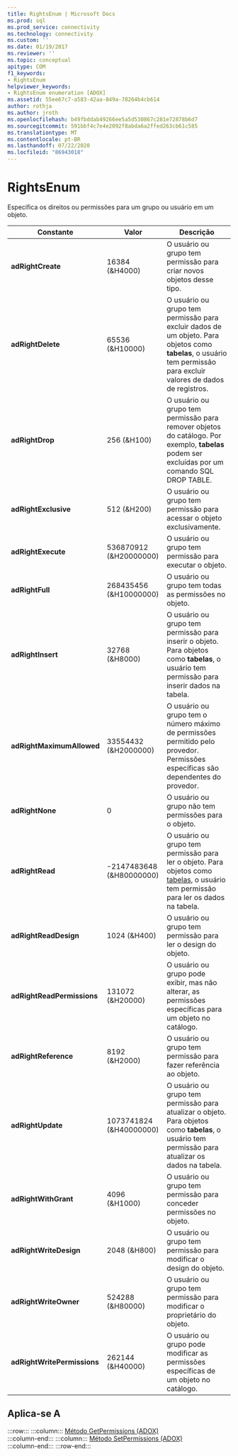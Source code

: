 ```yaml
---
title: RightsEnum | Microsoft Docs
ms.prod: sql
ms.prod_service: connectivity
ms.technology: connectivity
ms.custom: ''
ms.date: 01/19/2017
ms.reviewer: ''
ms.topic: conceptual
apitype: COM
f1_keywords:
- RightsEnum
helpviewer_keywords:
- RightsEnum enumeration [ADOX]
ms.assetid: 55ee67c7-a583-42aa-849a-78264b4cb614
author: rothja
ms.author: jroth
ms.openlocfilehash: b49fbddab49266ee5a5d530867c281e72878b6d7
ms.sourcegitcommit: 591bbf4c7e4e2092f8abda6a2ffed263cb61c585
ms.translationtype: MT
ms.contentlocale: pt-BR
ms.lasthandoff: 07/22/2020
ms.locfileid: "86943018"
---
```

# <a name="rightsenum"></a>RightsEnum
Especifica os direitos ou permissões para um grupo ou usuário em um objeto.  
  
|Constante|Valor|Descrição|  
|--------------|-----------|-----------------|  
|**adRightCreate**|16384 (&H4000)|O usuário ou grupo tem permissão para criar novos objetos desse tipo.|  
|**adRightDelete**|65536 (&H10000)|O usuário ou grupo tem permissão para excluir dados de um objeto. Para objetos como **tabelas**, o usuário tem permissão para excluir valores de dados de registros.|  
|**adRightDrop**|256 (&H100)|O usuário ou grupo tem permissão para remover objetos do catálogo. Por exemplo, **tabelas** podem ser excluídas por um comando SQL DROP TABLE.|  
|**adRightExclusive**|512 (&H200)|O usuário ou grupo tem permissão para acessar o objeto exclusivamente.|  
|**adRightExecute**|536870912 (&H20000000)|O usuário ou grupo tem permissão para executar o objeto.|  
|**adRightFull**|268435456 (&H10000000)|O usuário ou grupo tem todas as permissões no objeto.|  
|**adRightInsert**|32768 (&H8000)|O usuário ou grupo tem permissão para inserir o objeto. Para objetos como **tabelas**, o usuário tem permissão para inserir dados na tabela.|  
|**adRightMaximumAllowed**|33554432 (&H2000000)|O usuário ou grupo tem o número máximo de permissões permitido pelo provedor. Permissões específicas são dependentes do provedor.|  
|**adRightNone**|0|O usuário ou grupo não tem permissões para o objeto.|  
|**adRightRead**|-2147483648 (&H80000000)|O usuário ou grupo tem permissão para ler o objeto. Para objetos como [tabelas](../../../ado/reference/adox-api/table-object-adox.md), o usuário tem permissão para ler os dados na tabela.|  
|**adRightReadDesign**|1024 (&H400)|O usuário ou grupo tem permissão para ler o design do objeto.|  
|**adRightReadPermissions**|131072 (&H20000)|O usuário ou grupo pode exibir, mas não alterar, as permissões específicas para um objeto no catálogo.|  
|**adRightReference**|8192 (&H2000)|O usuário ou grupo tem permissão para fazer referência ao objeto.|  
|**adRightUpdate**|1073741824 (&H40000000)|O usuário ou grupo tem permissão para atualizar o objeto. Para objetos como **tabelas**, o usuário tem permissão para atualizar os dados na tabela.|  
|**adRightWithGrant**|4096 (&H1000)|O usuário ou grupo tem permissão para conceder permissões no objeto.|  
|**adRightWriteDesign**|2048 (&H800)|O usuário ou grupo tem permissão para modificar o design do objeto.|  
|**adRightWriteOwner**|524288 (&H80000)|O usuário ou grupo tem permissão para modificar o proprietário do objeto.|  
|**adRightWritePermissions**|262144 (&H40000)|O usuário ou grupo pode modificar as permissões específicas de um objeto no catálogo.|  
  
## <a name="applies-to"></a>Aplica-se A  

:::row:::
    :::column:::
        [Método GetPermissions (ADOX)](../../../ado/reference/adox-api/getpermissions-method-adox.md)  
    :::column-end:::
    :::column:::
        [Método SetPermissions (ADOX)](../../../ado/reference/adox-api/setpermissions-method-adox.md)  
    :::column-end:::
:::row-end:::
